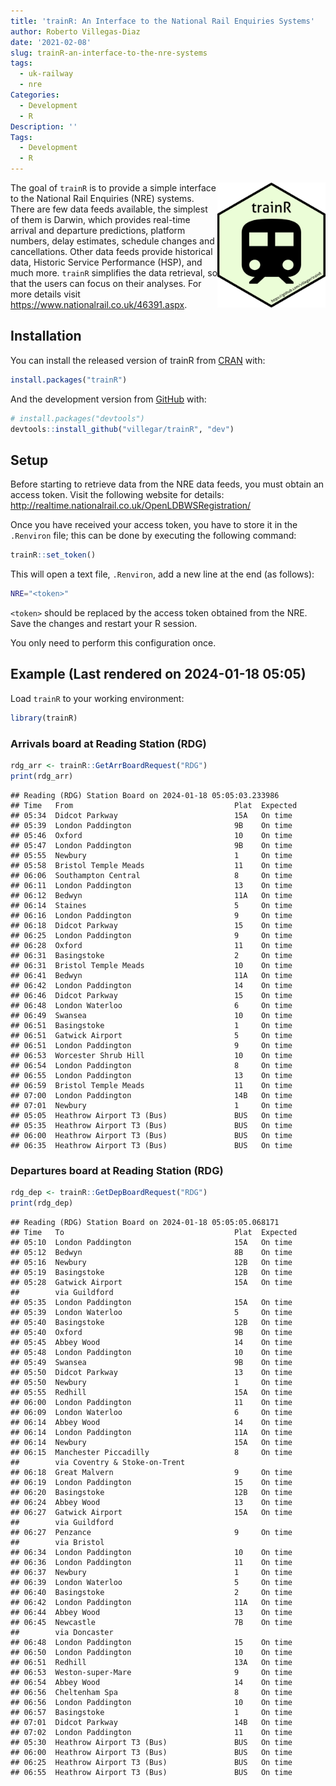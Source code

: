 ```yaml
---
title: 'trainR: An Interface to the National Rail Enquiries Systems'
author: Roberto Villegas-Diaz
date: '2021-02-08'
slug: trainR-an-interface-to-the-nre-systems
tags:
  - uk-railway
  - nre
Categories:
  - Development
  - R
Description: ''
Tags:
  - Development
  - R
---
```


<img src="https://raw.githubusercontent.com/villegar/trainR/main/inst/images/logo.png" alt="logo" align="right" height=200px/>

The goal of `trainR` is to provide a simple interface to the 
National Rail Enquiries (NRE) systems. There are few data feeds 
available, the simplest of them is Darwin, which provides real-time 
arrival and departure predictions, platform numbers, delay estimates, 
schedule changes and cancellations. Other data feeds provide historical 
data, Historic Service Performance (HSP), and much more. `trainR` 
simplifies the data retrieval, so that the users can focus on their 
analyses. For more details visit 
https://www.nationalrail.co.uk/46391.aspx.

## Installation

You can install the released version of trainR from [CRAN](https://CRAN.R-project.org) with:

``` r
install.packages("trainR")
```

And the development version from [GitHub](https://github.com/) with:

``` r
# install.packages("devtools")
devtools::install_github("villegar/trainR", "dev")
```

## Setup
Before starting to retrieve data from the NRE data feeds, you must obtain an access token. 
Visit the following website for details: http://realtime.nationalrail.co.uk/OpenLDBWSRegistration/

Once you have received your access token, you have to store it in the `.Renviron` file; this can be 
done by executing the following command:


```r
trainR::set_token()
```

This will open a text file, `.Renviron`, add a new line at the end (as follows):

```bash
NRE="<token>"
```

`<token>` should be replaced by the access token obtained from the NRE. Save the changes and restart 
your R session.

You only need to perform this configuration once.

## Example (Last rendered on 2024-01-18 05:05)

Load `trainR` to your working environment:

```r
library(trainR)
```

### Arrivals board at Reading Station (RDG)


```r
rdg_arr <- trainR::GetArrBoardRequest("RDG")
print(rdg_arr)
```

```
## Reading (RDG) Station Board on 2024-01-18 05:05:03.233986
## Time   From                                    Plat  Expected
## 05:34  Didcot Parkway                          15A   On time
## 05:39  London Paddington                       9B    On time
## 05:46  Oxford                                  10    On time
## 05:47  London Paddington                       9B    On time
## 05:55  Newbury                                 1     On time
## 05:58  Bristol Temple Meads                    11    On time
## 06:06  Southampton Central                     8     On time
## 06:11  London Paddington                       13    On time
## 06:12  Bedwyn                                  11A   On time
## 06:14  Staines                                 5     On time
## 06:16  London Paddington                       9     On time
## 06:18  Didcot Parkway                          15    On time
## 06:25  London Paddington                       9     On time
## 06:28  Oxford                                  11    On time
## 06:31  Basingstoke                             2     On time
## 06:31  Bristol Temple Meads                    10    On time
## 06:41  Bedwyn                                  11A   On time
## 06:42  London Paddington                       14    On time
## 06:46  Didcot Parkway                          15    On time
## 06:48  London Waterloo                         6     On time
## 06:49  Swansea                                 10    On time
## 06:51  Basingstoke                             1     On time
## 06:51  Gatwick Airport                         5     On time
## 06:51  London Paddington                       9     On time
## 06:53  Worcester Shrub Hill                    10    On time
## 06:54  London Paddington                       8     On time
## 06:55  London Paddington                       13    On time
## 06:59  Bristol Temple Meads                    11    On time
## 07:00  London Paddington                       14B   On time
## 07:01  Newbury                                 1     On time
## 05:05  Heathrow Airport T3 (Bus)               BUS   On time
## 05:35  Heathrow Airport T3 (Bus)               BUS   On time
## 06:00  Heathrow Airport T3 (Bus)               BUS   On time
## 06:35  Heathrow Airport T3 (Bus)               BUS   On time
```

### Departures board at Reading Station (RDG)


```r
rdg_dep <- trainR::GetDepBoardRequest("RDG")
print(rdg_dep)
```

```
## Reading (RDG) Station Board on 2024-01-18 05:05:05.068171
## Time   To                                      Plat  Expected
## 05:10  London Paddington                       15A   On time
## 05:12  Bedwyn                                  8B    On time
## 05:16  Newbury                                 12B   On time
## 05:19  Basingstoke                             12B   On time
## 05:28  Gatwick Airport                         15A   On time
##        via Guildford                           
## 05:35  London Paddington                       15A   On time
## 05:39  London Waterloo                         5     On time
## 05:40  Basingstoke                             12B   On time
## 05:40  Oxford                                  9B    On time
## 05:45  Abbey Wood                              14    On time
## 05:48  London Paddington                       10    On time
## 05:49  Swansea                                 9B    On time
## 05:50  Didcot Parkway                          13    On time
## 05:50  Newbury                                 1     On time
## 05:55  Redhill                                 15A   On time
## 06:00  London Paddington                       11    On time
## 06:09  London Waterloo                         6     On time
## 06:14  Abbey Wood                              14    On time
## 06:14  London Paddington                       11A   On time
## 06:14  Newbury                                 15A   On time
## 06:15  Manchester Piccadilly                   8     On time
##        via Coventry & Stoke-on-Trent           
## 06:18  Great Malvern                           9     On time
## 06:19  London Paddington                       15    On time
## 06:20  Basingstoke                             12B   On time
## 06:24  Abbey Wood                              13    On time
## 06:27  Gatwick Airport                         15A   On time
##        via Guildford                           
## 06:27  Penzance                                9     On time
##        via Bristol                             
## 06:34  London Paddington                       10    On time
## 06:36  London Paddington                       11    On time
## 06:37  Newbury                                 1     On time
## 06:39  London Waterloo                         5     On time
## 06:40  Basingstoke                             2     On time
## 06:42  London Paddington                       11A   On time
## 06:44  Abbey Wood                              13    On time
## 06:45  Newcastle                               7B    On time
##        via Doncaster                           
## 06:48  London Paddington                       15    On time
## 06:50  London Paddington                       10    On time
## 06:51  Redhill                                 13A   On time
## 06:53  Weston-super-Mare                       9     On time
## 06:54  Abbey Wood                              14    On time
## 06:56  Cheltenham Spa                          8     On time
## 06:56  London Paddington                       10    On time
## 06:57  Basingstoke                             1     On time
## 07:01  Didcot Parkway                          14B   On time
## 07:02  London Paddington                       11    On time
## 05:30  Heathrow Airport T3 (Bus)               BUS   On time
## 06:00  Heathrow Airport T3 (Bus)               BUS   On time
## 06:25  Heathrow Airport T3 (Bus)               BUS   On time
## 06:55  Heathrow Airport T3 (Bus)               BUS   On time
```
